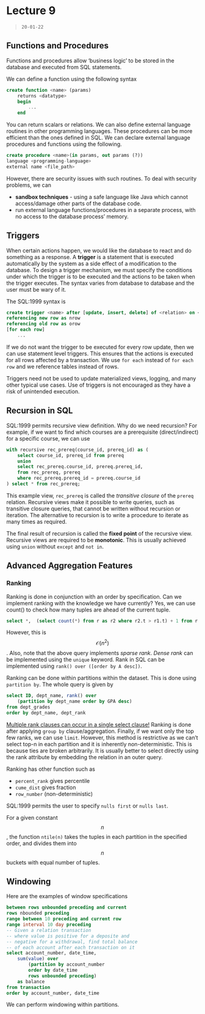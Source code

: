 # Lecture 9 

> `20-01-22`

## Functions and Procedures

Functions and procedures allow ‘business logic’ to be stored in the database and executed from SQL statements. 

We can define a function using the following syntax

```sql
create function <name> (params)
	returns <datatype>
	begin
		...
	end
```

You can return scalars or relations. We can also define external language routines in other programming languages. These procedures can be more efficient than the ones defined in SQL. We can declare external language procedures and functions using the following.

```sql
create procedure <name>(in params, out params (?))
language <programming-language>
external name <file_path>
```

However, there are security issues with such routines. To deal with security problems, we can 

- **sandbox techniques** - using a safe language like Java which cannot access/damage other parts of the database code.
- run external language functions/procedures in a separate process, with no access to the database process’ memory.

## Triggers

When certain actions happen, we would like the database to react and do something as a response. A **trigger** is a statement that is executed automatically by the system as a  side effect of a modification to the database. To design a trigger mechanism, we must specify the conditions under which the trigger is to be executed and the actions to be taken when the trigger executes. The syntax varies from database to database and the user must be wary of it.

The SQL:1999 syntax is

```sql
create trigger <name> after [update, insert, delete] of <relation> on <attributes>
referencing new row as nrow
referencing old row as orow
[for each row]
	...
```

 If we do not want the trigger to be executed for every row update, then we can use statement level triggers. This ensures that the actions is executed for all rows affected by a transaction. We use `for each` instead of `for each row` and we reference tables instead of rows. 

Triggers need not be used to update materialized views, logging, and many other typical use cases. Use of triggers is not encouraged as they have a risk of unintended execution.

## Recursion in SQL

SQL:1999 permits recursive view definition. Why do we need recursion? For example, if we want to find which courses are a prerequisite (direct/indirect) for a specific course, we can use

```sql
with recursive rec_prereq(course_id, prereq_id) as (
	select course_id, prereq_id from prereq
	union
	select rec_prereq.course_id, prereq.prereq_id,
	from rec_prereq, prereq
	where rec_prereq.prereq_id = prereq.course_id
) select * from rec_prereq;
```

This example view, `rec_prereq` is called the *transitive closure* of the `prereq` relation. Recursive views make it possible to write queries, such as transitive closure queries, that cannot be written without recursion or iteration. The alternative to recursion is to write a procedure to iterate as many times as required.

The final result of recursion is called the **fixed point** of the recursive view. Recursive views are required to be **monotonic**. This is usually achieved using `union` without `except` and `not in`.

## Advanced Aggregation Features

### Ranking

Ranking is done in conjunction with an order by specification. Can we implement ranking with the knowledge we have currently? Yes, we can use count() to check how many tuples are ahead of the current tuple.

```sql
select *,  (select count(*) from r as r2 where r2.t > r1.t) + 1 from r as r1
```

However, this is $$\mathcal O(n^2)$$. Also, note that the above query implements *sparse rank*. *Dense rank* can be implemented using the `unique` keyword. Rank in SQL can be implemented using `rank() over ([order by A desc])`.

Ranking can be done within partitions within the dataset. This is done using `partition by`. The whole query is given by

```sql
select ID, dept_name, rank() over
	(partition by dept_name order by GPA desc)
from dept_grades
order by dept_name, dept_rank
```

<u>Multiple rank clauses can occur in a single select clause!</u> Ranking is done after applying `group by` clause/aggregation. Finally, if we want only the top few ranks, we can use `limit`. However, this method is restrictive as we can’t select top-n in each partition and it is inherently non-deterministic. This is because ties are broken arbitrarily. It is usually better to select directly using the rank attribute by embedding the relation in an outer query.

Ranking has other function such as 

- `percent_rank` gives percentile
- `cume_dist` gives fraction
- `row_number` (non-deterministic)

SQL:1999 permits the user to specify `nulls first` or `nulls last`. 

For a given constant $$n$$, the function `ntile(n)` takes the tuples in each partition in the specified order, and divides them into $$n$$ buckets with equal number of tuples.

## Windowing

Here are the examples of window specifications

```sql
between rows unbounded preceding and current
rows nbounded preceding
range between 10 preceding and current row
range interval 10 day preceding
-- Given a relation transaction
-- where value is positive for a deposite and 
-- negative for a withdrawal, find total balance
-- of each account after each transaction on it
select account_number, date_time, 
	sum(value) over 
		(partition by account_number
        order by date_time
        rows unbounded preceding)
   	as balance
from transaction
order by account_number, date_time
```

We can perform windowing within partitions.